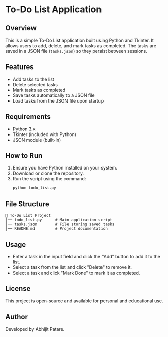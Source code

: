 # To-Do List Application

## Overview
This is a simple To-Do List application built using Python and Tkinter. It allows users to add, delete, and mark tasks as completed. The tasks are saved in a JSON file (`tasks.json`) so they persist between sessions.

## Features
- Add tasks to the list
- Delete selected tasks
- Mark tasks as completed
- Save tasks automatically to a JSON file
- Load tasks from the JSON file upon startup

## Requirements
- Python 3.x
- Tkinter (included with Python)
- JSON module (built-in)

## How to Run
1. Ensure you have Python installed on your system.
2. Download or clone the repository.
3. Run the script using the command:
   ```sh
   python todo_list.py
   ```

## File Structure
```
📂 To-Do List Project
│── todo_list.py      # Main application script
│── tasks.json        # File storing saved tasks
│── README.md         # Project documentation
```

## Usage
- Enter a task in the input field and click the "Add" button to add it to the list.
- Select a task from the list and click "Delete" to remove it.
- Select a task and click "Mark Done" to mark it as completed.

## License
This project is open-source and available for personal and educational use.

## Author
Developed by Abhijit Patare.

